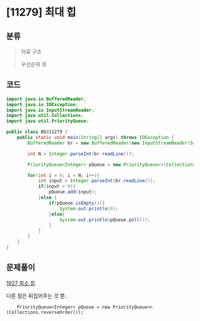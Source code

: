 # [11279] 최대 힙

## 분류
> 자료 구조
>
> 우선순위 큐

## 코드
```java
import java.io.BufferedReader;
import java.io.IOException;
import java.io.InputStreamReader;
import java.util.Collections;
import java.util.PriorityQueue;

public class BOJ11279 {
    public static void main(String[] args) throws IOException {
        BufferedReader br = new BufferedReader(new InputStreamReader(System.in));

        int N = Integer.parseInt(br.readLine());

        PriorityQueue<Integer> pQueue = new PriorityQueue<>(Collections.reverseOrder());

        for(int i = 0; i < N; i++){
            int input = Integer.parseInt(br.readLine());
            if(input > 0){
                pQueue.add(input);
            }else {
                if(pQueue.isEmpty()){
                    System.out.println(0);
                }else{
                    System.out.println(pQueue.poll());
                }
            }
        }
    }
}

```

## 문제풀이

[1927 최소 힙](https://github.com/narinn-star/Algorithm_JAVA/tree/master/BOJ1927%20%EC%B5%9C%EC%86%8C%20%ED%9E%99)

다른 점은 뒤집어주는 것 뿐..

        PriorityQueue<Integer> pQueue = new PriorityQueue<>(Collections.reverseOrder());
